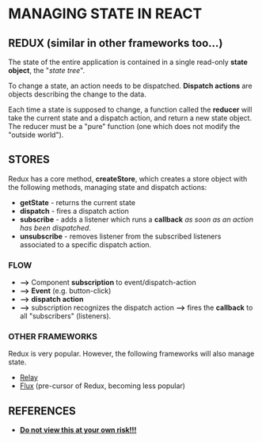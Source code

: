 # MANAGING STATE IN REACT

## REDUX (similar in other frameworks too...)
<!-- Changes in Redux are explicit. -->
The state of the entire application is contained in a single read-only **state object**, the "*state tree*".

To change a state, an action needs to be dispatched. **Dispatch actions** are objects describing the change to the data.

Each time a state is supposed to change, a function called the **reducer** will take the current state and a dispatch action, and return a new state object. The reducer must be a "pure" function (one which does not modify the "outside world").

## STORES
Redux has a core method, **createStore**, which creates a store object with the following methods, managing state and dispatch actions:
* **getState** - returns the current state
* **dispatch** - fires a dispatch action
* **subscribe** - adds a listener which runs a **callback** *as soon as an action has been dispatched*.
* **unsubscribe** - removes listener from the subscribed listeners associated to a specific dispatch action.

### FLOW
* **-->** Component **subscription** to event/dispatch-action
* **-->** **Event** (e.g. button-click)
* **-->** **dispatch action**
* **-->** subscription recognizes the dispatch action **-->**  fires the **callback** to all "subscribers" (listeners).

### OTHER FRAMEWORKS
Redux is very popular. However, the following frameworks will also manage state.

* [Relay](https://facebook.github.io/relay/)
* [Flux](https://facebook.github.io/flux/docs/overview.html) (pre-cursor of Redux, becoming less popular)

## REFERENCES
* [**Do not view this at your own risk!!!**](https://egghead.io/series/getting-started-with-redux)
